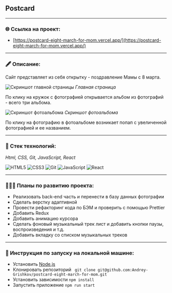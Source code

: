 ## Postcard
___

### 🌐 Ссылка на проект:

* [https://postcard-eight-march-for-mom.vercel.app/](https://postcard-eight-march-for-mom.vercel.app/) 

___
### 🖋️ Описание:

Сайт представляет из себя открытку - поздравление Мамы с 8 марта.

![Скриншот главной страницы](../src/images/screenshot.png)
*Главная страница*

По клику на кружок с фотографией открывается альбом из фотографий - всего три альбома.

![Скриншот фотоальбома](../../src/images/screenshot2.png)
*Скриншот фотоальбома*

По клику на фотографию в фотоальбоме возникает попап с увеличенной фотографией и ее названием.
___

### 🔨 Стек технологий:

*Html, CSS, Git, JavaScript, React*

![HTML5](https://img.shields.io/badge/html5-%23E34F26.svg?style=for-the-badge&logo=html5&logoColor=white)
![CSS3](https://img.shields.io/badge/css3-%231572B6.svg?style=for-the-badge&logo=css3&logoColor=white)
![Git](https://img.shields.io/badge/git-%23F05033.svg?style=for-the-badge&logo=git&logoColor=white)
![JavaScript](https://img.shields.io/badge/javascript-%23323330.svg?style=for-the-badge&logo=javascript&logoColor=%23F7DF1E)
![React](https://img.shields.io/badge/react-%2320232a.svg?style=for-the-badge&logo=react&logoColor=%2361DAFB)

___

### 🕵🏼‍♂️  Планы по развитию проекта:
* Реализовать back-end часть и перенести в базу данных фотографии
* Сделать верстку адаптивной
* Провести рефакторинг кода по БЭМ и проверить с помощью Prettier
* Добавить Redux
* Добавить анимацию курсора
* Сделать фоновый музыкальный трек лист и добавить кнопки паузы, воспроизведения и т.д.
* Добавить вкладку со списком музыкальных треков
___

### 🚀 Инструкция по запуску на локальной машине:
* Установить [Node.js](https://nodejs.org/ru/)
* Клонировать репозиторий ``` git clone git@github.com:Andrey-Grishkov/postcard-eight-march-for-mom.git```
* Установить зависимости ``` npm install ```
* Запустить приложение ``` npm run start ```
